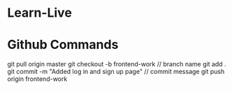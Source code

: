 # Learn-Live

# Github Commands
git pull origin master
git checkout -b frontend-work // branch name
git add .
git commit -m "Added log in and sign up page" // commit message
git push origin frontend-work
